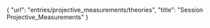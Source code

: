 {
    "url": "entries/projective_measurements/theories",
    "title": "Session Projective_Measurements"
}